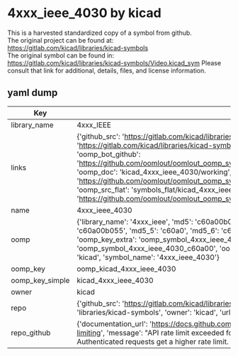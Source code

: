 # 4xxx_ieee_4030 by kicad  
This is a harvested standardized copy of a symbol from github.  
The original project can be found at:  
https://gitlab.com/kicad/libraries/kicad-symbols  
The original symbol can be found in:
https://gitlab.com/kicad/libraries/kicad-symbols/Video.kicad_sym
Please consult that link for additional, details, files, and license information.  
## yaml dump  
| Key | Value |  
| --- | --- |  
| library_name | 4xxx_IEEE |  
| links | {'github_src': 'https://gitlab.com/kicad/libraries/kicad-symbols/Video.kicad_sym', 'github_src_repo': 'https://gitlab.com/kicad/libraries/kicad-symbols', 'oomp_bot': 'kicad_4xxx_ieee_4030/working', 'oomp_bot_github': 'https://github.com/oomlout/oomlout_oomp_symbol_bot/tree/main/kicad_4xxx_ieee_4030/working', 'oomp_doc': 'kicad_4xxx_ieee_4030/working', 'oomp_doc_github': 'https://github.com/oomlout/oomlout_oomp_symbol_doc/tree/main/kicad_4xxx_ieee_4030/working', 'oomp_src_flat': 'symbols_flat/kicad_4xxx_ieee_4030/working', 'oomp_src_flat_github': 'https://github.com/oomlout/oomlout_oomp_symbol_src/tree/main/kicad_4xxx_ieee_4030/working'} |  
| name | 4xxx_ieee_4030 |  
| oomp | {'library_name': '4xxx_ieee', 'md5': 'c60a00b0553ae55efb3ecfd9bf91d2b0', 'md5_10': 'c60a00b055', 'md5_5': 'c60a0', 'md5_6': 'c60a00', 'oomp_key': 'oomp_4xxx_ieee_4030', 'oomp_key_extra': 'oomp_symbol_4xxx_ieee_4030', 'oomp_key_full': 'oomp_symbol_4xxx_ieee_4030_c60a00', 'oomp_key_simple': '4xxx_ieee_4030', 'owner_name': 'kicad', 'symbol_name': '4xxx_ieee_4030'} |  
| oomp_key | oomp_kicad_4xxx_ieee_4030 |  
| oomp_key_simple | kicad_4xxx_ieee_4030 |  
| owner | kicad |  
| repo | {'github_src': 'https://gitlab.com/kicad/libraries/kicad-symbols/Video.kicad_sym', 'name': 'libraries/kicad-symbols', 'owner': 'kicad', 'url': 'https://gitlab.com/kicad/libraries/kicad-symbols'} |  
| repo_github | {'documentation_url': 'https://docs.github.com/rest/overview/resources-in-the-rest-api#rate-limiting', 'message': "API rate limit exceeded for 84.66.173.59. (But here's the good news: Authenticated requests get a higher rate limit. Check out the documentation for more details.)"} |  

